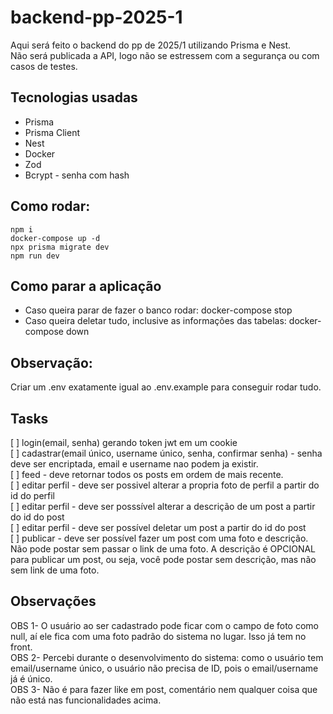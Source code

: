 # backend-pp-2025-1
Aqui será feito o backend do pp de 2025/1 utilizando Prisma e Nest.<br/>
Não será publicada a API, logo não se estressem com a segurança ou com casos de testes.
## Tecnologias usadas
+ Prisma
+ Prisma Client
+ Nest
+ Docker
+ Zod
+ Bcrypt - senha com hash
## Como rodar:
```
npm i
docker-compose up -d
npx prisma migrate dev
npm run dev
```
## Como parar a aplicação
+ Caso queira parar de fazer o banco rodar: docker-compose stop
+ Caso queira deletar tudo, inclusive as informações das tabelas: docker-compose down
## Observação:
Criar um .env exatamente igual ao .env.example para conseguir rodar tudo.
## Tasks
[ ] login(email, senha) gerando token jwt em um cookie<br>
[ ] cadastrar(email único, username único, senha, confirmar senha) - senha deve ser encriptada, email e username nao podem ja existir.<br>
[ ] feed - deve retornar todos os posts em ordem de mais recente.<br>
[ ] editar perfil - deve ser possivel alterar a propria foto de perfil a partir do id do perfil<br>
[ ] editar perfil - deve ser posssível alterar a descrição de um post a partir do id do post<br>
[ ] editar perfil - deve ser possível deletar um post a partir do id do post<br>
[ ] publicar - deve ser possível fazer um post com uma foto e descrição. Não pode postar sem passar o link de uma foto. A descrição é OPCIONAL para publicar um post, ou seja, você pode postar sem descrição, mas não sem link de uma foto.<br>
## Observações
OBS 1- O usuário ao ser cadastrado pode ficar com o campo de foto como null, aí ele fica com uma foto padrão do sistema no lugar. Isso já tem no front.<br>
OBS 2- Percebi durante o desenvolvimento do sistema: como o usuário tem email/username único, o usuário não precisa de ID, pois o email/username já é único.<br>
OBS 3- Não é para fazer like em post, comentário nem qualquer coisa que não está nas funcionalidades acima.<br>